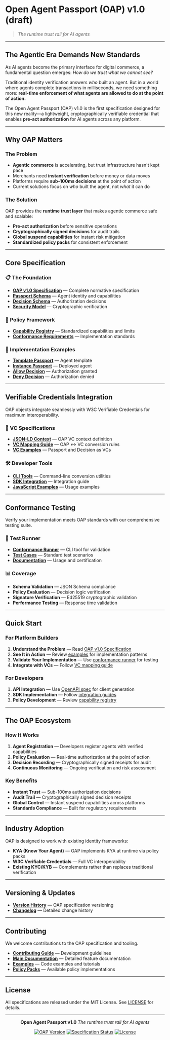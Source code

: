 # Open Agent Passport (OAP) v1.0 (**draft**)

> *The runtime trust rail for AI agents*

---

## The Agentic Era Demands New Standards

As AI agents become the primary interface for digital commerce, a fundamental question emerges: *How do we trust what we cannot see?*

Traditional identity verification answers *who* built an agent. But in a world where agents complete transactions in milliseconds, we need something more: **real-time enforcement of what agents are allowed to do at the point of action.**

The Open Agent Passport (OAP) v1.0 is the first specification designed for this new reality—a lightweight, cryptographically verifiable credential that enables **pre-act authorization** for AI agents across any platform.

---

## Why OAP Matters

### The Problem
- **Agentic commerce** is accelerating, but trust infrastructure hasn't kept pace
- Merchants need **instant verification** before money or data moves
- Platforms require **sub-100ms decisions** at the point of action
- Current solutions focus on *who* built the agent, not *what* it can do

### The Solution
OAP provides the **runtime trust layer** that makes agentic commerce safe and scalable:

- **Pre-act authorization** before sensitive operations
- **Cryptographically signed decisions** for audit trails  
- **Global suspend capabilities** for instant risk mitigation
- **Standardized policy packs** for consistent enforcement

---

## Core Specification

### 📋 The Foundation
- **[OAP v1.0 Specification](./oap/oap-spec.md)** — Complete normative specification
- **[Passport Schema](./oap/passport-schema.json)** — Agent identity and capabilities
- **[Decision Schema](./oap/decision-schema.json)** — Authorization decisions
- **[Security Model](./oap/security.md)** — Cryptographic verification

### 🎯 Policy Framework
- **[Capability Registry](./oap/capability-registry.md)** — Standardized capabilities and limits
- **[Conformance Requirements](./oap/conformance.md)** — Implementation standards

### 📝 Implementation Examples
- **[Template Passport](./oap/examples/passport.template.v1.json)** — Agent template
- **[Instance Passport](./oap/examples/passport.instance.v1.json)** — Deployed agent
- **[Allow Decision](./oap/examples/decision.allow.sample.json)** — Authorization granted
- **[Deny Decision](./oap/examples/decision.deny.sample.json)** — Authorization denied

---

## Verifiable Credentials Integration

OAP objects integrate seamlessly with W3C Verifiable Credentials for maximum interoperability.

### 🔐 VC Specifications
- **[JSON-LD Context](./oap/vc/context-oap-v1.jsonld)** — OAP VC context definition
- **[VC Mapping Guide](./oap/vc/vc-mapping.md)** — OAP ↔ VC conversion rules
- **[VC Examples](./oap/vc/examples/)** — Passport and Decision as VCs

### 🛠️ Developer Tools
- **[CLI Tools](./oap/vc/tools/)** — Command-line conversion utilities
- **[SDK Integration](./oap/vc/tools/INTEGRATION.md)** — Integration guide
- **[JavaScript Examples](./oap/vc/tools/examples/)** — Usage examples

---

## Conformance Testing

Verify your implementation meets OAP standards with our comprehensive testing suite.

### 🧪 Test Runner
- **[Conformance Runner](./conformance/)** — CLI tool for validation
- **[Test Cases](./conformance/cases/)** — Standard test scenarios
- **[Documentation](./conformance/README.md)** — Usage and certification

### 📊 Coverage
- **Schema Validation** — JSON Schema compliance
- **Policy Evaluation** — Decision logic verification  
- **Signature Verification** — Ed25519 cryptographic validation
- **Performance Testing** — Response time validation

---

## Quick Start

### For Platform Builders
1. **Understand the Problem** — Read [OAP v1.0 Specification](./oap/oap-spec.md)
2. **See It in Action** — Review [examples](./oap/examples/) for implementation patterns
3. **Validate Your Implementation** — Use [conformance runner](./conformance/) for testing
4. **Integrate with VCs** — Follow [VC mapping guide](./oap/vc/vc-mapping.md)

### For Developers
1. **API Integration** — Use [OpenAPI spec](./api/openapi-generated.json) for client generation
2. **SDK Implementation** — Follow [integration guides](./oap/vc/tools/INTEGRATION.md)
3. **Policy Development** — Review [capability registry](./oap/capability-registry.md)

---

## The OAP Ecosystem

### How It Works
1. **Agent Registration** — Developers register agents with verified capabilities
2. **Policy Evaluation** — Real-time authorization at the point of action
3. **Decision Recording** — Cryptographically signed receipts for audit
4. **Continuous Monitoring** — Ongoing verification and risk assessment

### Key Benefits
- **Instant Trust** — Sub-100ms authorization decisions
- **Audit Trail** — Cryptographically signed decision receipts
- **Global Control** — Instant suspend capabilities across platforms
- **Standards Compliance** — Built for regulatory requirements

---

## Industry Adoption

OAP is designed to work with existing identity frameworks:

- **KYA (Know Your Agent)** — OAP implements KYA at runtime via policy packs
- **W3C Verifiable Credentials** — Full VC interoperability
- **Existing KYC/KYB** — Complements rather than replaces traditional verification

---

## Versioning & Updates

- **[Version History](./oap/VERSION.md)** — OAP specification versioning
- **[Changelog](./oap/CHANGELOG.md)** — Detailed change history



---

## Contributing

We welcome contributions to the OAP specification and tooling.

- **[Contributing Guide](./CONTRIBUTING.md)** — Development guidelines
- **[Main Documentation](https://aport.io/docs/)** — Detailed feature documentation
- **[Examples](./oap/examples/)** — Code examples and tutorials
- **[Policy Packs](https://aport.io/policy-packs)** — Available policy implementations

---

## License

All specifications are released under the MIT License. See [LICENSE](./LICENSE) for details.

---

<div align="center">

**Open Agent Passport v1.0**
*The runtime trust rail for AI agents*

[![OAP Version](https://img.shields.io/badge/OAP-v1.0.0-blue.svg)](./oap/VERSION.md)
[![Specification Status](https://img.shields.io/badge/Status-Stable-green.svg)](./oap/oap-spec.md)
[![License](https://img.shields.io/badge/License-MIT-yellow.svg)](./LICENSE)


</div>
